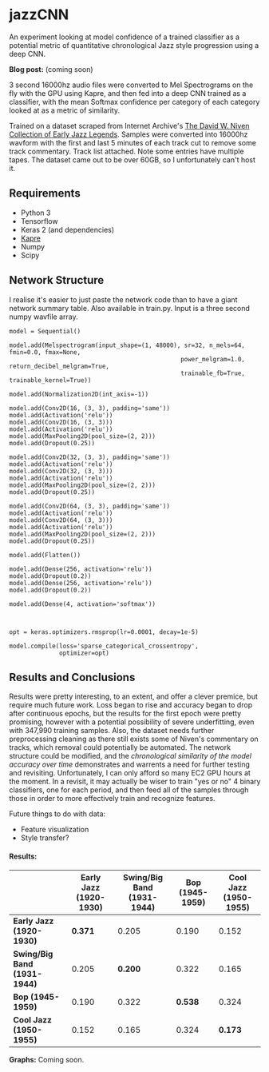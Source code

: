# jazzCNN
 
An experiment looking at model confidence of a trained classifier as a potential metric of quantitative chronological Jazz style progression using a deep CNN.

**Blog post:** (coming soon)

3 second 16000hz audio files were converted to Mel Spectrograms on the fly with the GPU using Kapre, and then fed into a deep CNN trained as a classifier, with the mean Softmax confidence per category of each category looked at as a metric of similarity.

Trained on a dataset scraped from Internet Archive's [The David W. Niven Collection of Early Jazz Legends](https://archive.org/details/davidwnivenjazz). Samples were converted into 16000hz wavform with the first and last 5 minutes of each track cut to remove some track commentary. Track list attached. Note some entries have multiple tapes. The dataset came out to be over 60GB, so I unfortunately can't host it.

  
## Requirements
- Python 3
- Tensorflow
- Keras 2 (and dependencies)
- [Kapre](https://github.com/keunwoochoi/kapre)
- Numpy
- Scipy
  
  
  

## Network Structure
I realise it's easier to just paste the network code than to have a giant network summary table. Also available in train.py. Input is a three second numpy wavfile array. 

```
model = Sequential()

model.add(Melspectrogram(input_shape=(1, 48000), sr=32, n_mels=64, fmin=0.0, fmax=None,
                                                power_melgram=1.0, return_decibel_melgram=True,
                                                trainable_fb=True, trainable_kernel=True))

model.add(Normalization2D(int_axis=-1))    

model.add(Conv2D(16, (3, 3), padding='same'))
model.add(Activation('relu'))
model.add(Conv2D(16, (3, 3)))
model.add(Activation('relu'))
model.add(MaxPooling2D(pool_size=(2, 2)))
model.add(Dropout(0.25))

model.add(Conv2D(32, (3, 3), padding='same'))
model.add(Activation('relu'))
model.add(Conv2D(32, (3, 3)))
model.add(Activation('relu'))
model.add(MaxPooling2D(pool_size=(2, 2)))
model.add(Dropout(0.25))

model.add(Conv2D(64, (3, 3), padding='same'))
model.add(Activation('relu'))
model.add(Conv2D(64, (3, 3)))
model.add(Activation('relu'))
model.add(MaxPooling2D(pool_size=(2, 2)))
model.add(Dropout(0.25))

model.add(Flatten())

model.add(Dense(256, activation='relu'))
model.add(Dropout(0.2))
model.add(Dense(256, activation='relu'))
model.add(Dropout(0.2))

model.add(Dense(4, activation='softmax'))



opt = keras.optimizers.rmsprop(lr=0.0001, decay=1e-5)

model.compile(loss='sparse_categorical_crossentropy',
              optimizer=opt)

```

## Results and Conclusions

Results were pretty interesting, to an extent, and offer a clever premice, but require much future work. Loss began to rise and accuracy began to drop after continuous epochs, but the results for the first epoch were pretty promising, however with a potential possibility of severe underfitting, even with 347,990 training samples. Also, the dataset needs further preprocessing cleaning as there still exists some of Niven's commentary on tracks, which removal could potentially be automated. The network structure could be modified, and the *chronological similarity of the model accuracy over time* demonstrates and warrents a need for further testing and revisiting. Unfortunately, I can only afford so many EC2 GPU hours at the moment.
In a revisit, it may actually be wiser to train "yes or no" 4 binary classifiers, one for each period, and then feed all of the samples through those in order to more effectively train and recognize features.

Future things to do with data:
- Feature visualization
- Style transfer?

#### Results:

|   | **Early Jazz (1920-1930)** |**Swing/Big Band (1931-1944)**|**Bop (1945-1959)**|**Cool Jazz (1950-1955)**|
| --- | --- | --- | --- | --- |
| **Early Jazz (1920-1930)** | **0.371** | 0.205 | 0.190 | 0.152 |
| **Swing/Big Band (1931-1944)**| 0.205 | **0.200** | 0.322 | 0.165 |
| **Bop (1945-1959)**| 0.190 | 0.322 |**0.538** | 0.324 |
| **Cool Jazz (1950-1955)**| 0.152 | 0.165 | 0.324 |**0.173** |

**Graphs:** Coming soon.
